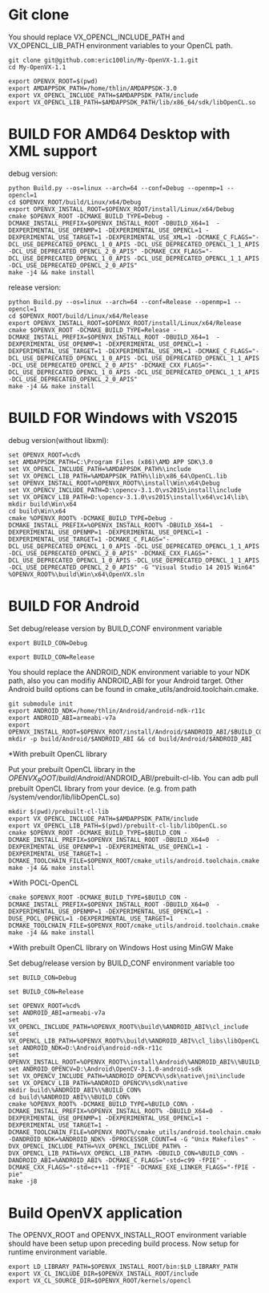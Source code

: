 # Git clone
You should replace VX_OPENCL_INCLUDE_PATH and VX_OPENCL_LIB_PATH environment variables to your OpenCL path.
```
git clone git@github.com:eric100lin/My-OpenVX-1.1.git
cd My-OpenVX-1.1

export OPENVX_ROOT=$(pwd)
export AMDAPPSDK_PATH=/home/thlin/AMDAPPSDK-3.0
export VX_OPENCL_INCLUDE_PATH=$AMDAPPSDK_PATH/include
export VX_OPENCL_LIB_PATH=$AMDAPPSDK_PATH/lib/x86_64/sdk/libOpenCL.so
```

# BUILD FOR AMD64 Desktop with XML support
debug version:
```
python Build.py --os=linux --arch=64 --conf=Debug --openmp=1 --opencl=1
cd $OPENVX_ROOT/build/Linux/x64/Debug
export OPENVX_INSTALL_ROOT=$OPENVX_ROOT/install/Linux/x64/Debug
cmake $OPENVX_ROOT -DCMAKE_BUILD_TYPE=Debug -DCMAKE_INSTALL_PREFIX=$OPENVX_INSTALL_ROOT -DBUILD_X64=1  -DEXPERIMENTAL_USE_OPENMP=1 -DEXPERIMENTAL_USE_OPENCL=1 -DEXPERIMENTAL_USE_TARGET=1 -DEXPERIMENTAL_USE_XML=1 -DCMAKE_C_FLAGS="-DCL_USE_DEPRECATED_OPENCL_1_0_APIS -DCL_USE_DEPRECATED_OPENCL_1_1_APIS -DCL_USE_DEPRECATED_OPENCL_2_0_APIS" -DCMAKE_CXX_FLAGS="-DCL_USE_DEPRECATED_OPENCL_1_0_APIS -DCL_USE_DEPRECATED_OPENCL_1_1_APIS -DCL_USE_DEPRECATED_OPENCL_2_0_APIS"
make -j4 && make install
```

release version:
```
python Build.py --os=linux --arch=64 --conf=Release --openmp=1 --opencl=1
cd $OPENVX_ROOT/build/Linux/x64/Release
export OPENVX_INSTALL_ROOT=$OPENVX_ROOT/install/Linux/x64/Release
cmake $OPENVX_ROOT -DCMAKE_BUILD_TYPE=Release -DCMAKE_INSTALL_PREFIX=$OPENVX_INSTALL_ROOT -DBUILD_X64=1  -DEXPERIMENTAL_USE_OPENMP=1 -DEXPERIMENTAL_USE_OPENCL=1 -DEXPERIMENTAL_USE_TARGET=1 -DEXPERIMENTAL_USE_XML=1 -DCMAKE_C_FLAGS="-DCL_USE_DEPRECATED_OPENCL_1_0_APIS -DCL_USE_DEPRECATED_OPENCL_1_1_APIS -DCL_USE_DEPRECATED_OPENCL_2_0_APIS" -DCMAKE_CXX_FLAGS="-DCL_USE_DEPRECATED_OPENCL_1_0_APIS -DCL_USE_DEPRECATED_OPENCL_1_1_APIS -DCL_USE_DEPRECATED_OPENCL_2_0_APIS"
make -j4 && make install
```

# BUILD FOR Windows with VS2015
debug version(without libxml):
```
set OPENVX_ROOT=%cd%
set AMDAPPSDK_PATH=C:\Program Files (x86)\AMD APP SDK\3.0
set VX_OPENCL_INCLUDE_PATH=%AMDAPPSDK_PATH%\include
set VX_OPENCL_LIB_PATH=%AMDAPPSDK_PATH%\lib\x86_64\OpenCL.lib
set OPENVX_INSTALL_ROOT=%OPENVX_ROOT%\install\Win\x64\Debug
set VX_OPENCV_INCLUDE_PATH=D:\opencv-3.1.0\vs2015\install\include
set VX_OPENCV_LIB_PATH=D:\opencv-3.1.0\vs2015\install\x64\vc14\lib\
mkdir build\Win\x64
cd build\Win\x64
cmake %OPENVX_ROOT% -DCMAKE_BUILD_TYPE=Debug -DCMAKE_INSTALL_PREFIX=%OPENVX_INSTALL_ROOT% -DBUILD_X64=1  -DEXPERIMENTAL_USE_OPENMP=1 -DEXPERIMENTAL_USE_OPENCL=1 -DEXPERIMENTAL_USE_TARGET=1 -DCMAKE_C_FLAGS="-DCL_USE_DEPRECATED_OPENCL_1_0_APIS -DCL_USE_DEPRECATED_OPENCL_1_1_APIS -DCL_USE_DEPRECATED_OPENCL_2_0_APIS" -DCMAKE_CXX_FLAGS="-DCL_USE_DEPRECATED_OPENCL_1_0_APIS -DCL_USE_DEPRECATED_OPENCL_1_1_APIS -DCL_USE_DEPRECATED_OPENCL_2_0_APIS" -G "Visual Studio 14 2015 Win64"
%OPENVX_ROOT%\build\Win\x64\OpenVX.sln
```

# BUILD FOR Android
Set debug/release version by BUILD_CONF environment variable
```
export BUILD_CON=Debug
```
```
export BUILD_CON=Release
```

You should replace the ANDROID_NDK environment variable to your NDK path, also you can modifiy ANDROID_ABI for your Android target.
Other Android build options can be found in cmake_utils/android.toolchain.cmake.
```
git submodule init
export ANDROID_NDK=/home/thlin/Android/android-ndk-r11c
export ANDROID_ABI=armeabi-v7a
export OPENVX_INSTALL_ROOT=$OPENVX_ROOT/install/Android/$ANDROID_ABI/$BUILD_CON
mkdir -p build/Android/$ANDROID_ABI && cd build/Android/$ANDROID_ABI
```
*With prebuilt OpenCL library

Put your prebuilt OpenCL library in the $OPENVX_ROOT/build/Android/$ANDROID_ABI/prebuilt-cl-lib.
You can adb pull prebuilt OpenCL library from your device. (e.g. from path /system/vendor/lib/libOpenCL.so)
```
mkdir $(pwd)/prebuilt-cl-lib
export VX_OPENCL_INCLUDE_PATH=$AMDAPPSDK_PATH/include
export VX_OPENCL_LIB_PATH=$(pwd)/prebuilt-cl-lib/libOpenCL.so
cmake $OPENVX_ROOT -DCMAKE_BUILD_TYPE=$BUILD_CON -DCMAKE_INSTALL_PREFIX=$OPENVX_INSTALL_ROOT -DBUILD_X64=0  -DEXPERIMENTAL_USE_OPENMP=1 -DEXPERIMENTAL_USE_OPENCL=1 -DEXPERIMENTAL_USE_TARGET=1 -DCMAKE_TOOLCHAIN_FILE=$OPENVX_ROOT/cmake_utils/android.toolchain.cmake
make -j4 && make install
```
*With POCL-OpenCL
```
cmake $OPENVX_ROOT -DCMAKE_BUILD_TYPE=$BUILD_CON -DCMAKE_INSTALL_PREFIX=$OPENVX_INSTALL_ROOT -DBUILD_X64=0  -DEXPERIMENTAL_USE_OPENMP=1 -DEXPERIMENTAL_USE_OPENCL=1 -DUSE_POCL_OPENCL=1 -DEXPERIMENTAL_USE_TARGET=1   -DCMAKE_TOOLCHAIN_FILE=$OPENVX_ROOT/cmake_utils/android.toolchain.cmake
make -j4 && make install
```
*With prebuilt OpenCL library on Windows Host using MinGW Make

Set debug/release version by BUILD_CONF environment variable too
```
set BUILD_CON=Debug
```
```
set BUILD_CON=Release
```
```
set OPENVX_ROOT=%cd%
set ANDROID_ABI=armeabi-v7a
set VX_OPENCL_INCLUDE_PATH=%OPENVX_ROOT%\build\%ANDROID_ABI%\cl_include
set VX_OPENCL_LIB_PATH=%OPENVX_ROOT%\build\%ANDROID_ABI%\cl_libs\libOpenCL.so
set ANDROID_NDK=D:\Android\android-ndk-r11c
set OPENVX_INSTALL_ROOT=%OPENVX_ROOT%\install\Android\%ANDROID_ABI%\%BUILD_CON%
set ANDROID_OPENCV=D:\Android\OpenCV-3.1.0-android-sdk
set VX_OPENCV_INCLUDE_PATH=%ANDROID_OPENCV%\sdk\native\jni\include
set VX_OPENCV_LIB_PATH=%ANDROID_OPENCV%\sdk\native
mkdir build\%ANDROID_ABI%\%BUILD_CON%
cd build\%ANDROID_ABI%\%BUILD_CON%
cmake %OPENVX_ROOT% -DCMAKE_BUILD_TYPE=%BUILD_CON% -DCMAKE_INSTALL_PREFIX=%OPENVX_INSTALL_ROOT% -DBUILD_X64=0  -DEXPERIMENTAL_USE_OPENMP=1 -DEXPERIMENTAL_USE_OPENCL=1 -DEXPERIMENTAL_USE_TARGET=1 -DCMAKE_TOOLCHAIN_FILE=%OPENVX_ROOT%/cmake_utils/android.toolchain.cmake -DANDROID_NDK=%ANDROID_NDK% -DPROCESSOR_COUNT=4 -G "Unix Makefiles" -DVX_OPENCL_INCLUDE_PATH=%VX_OPENCL_INCLUDE_PATH% -DVX_OPENCL_LIB_PATH=%VX_OPENCL_LIB_PATH% -DBUILD_CON=%BUILD_CON% -DANDROID_ABI=%ANDROID_ABI% -DCMAKE_C_FLAGS="-std=c99 -fPIE" -DCMAKE_CXX_FLAGS="-std=c++11 -fPIE" -DCMAKE_EXE_LINKER_FLAGS="-fPIE -pie"
make -j8
```

# Build OpenVX application
The OPENVX_ROOT and OPENVX_INSTALL_ROOT environment variable should have been setup upon preceding build process.
Now setup for runtime environment variable.
```
export LD_LIBRARY_PATH=$OPENVX_INSTALL_ROOT/bin:$LD_LIBRARY_PATH
export VX_CL_INCLUDE_DIR=$OPENVX_INSTALL_ROOT/include
export VX_CL_SOURCE_DIR=$OPENVX_ROOT/kernels/opencl
```